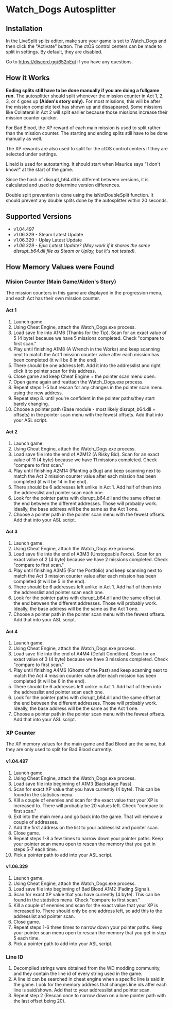 # Watch_Dogs Autosplitter
## Installation
In the LiveSplit splits editor, make sure your game is set to Watch_Dogs and then click the "Activate" button. The ctOS control centers can be made to split in settings. By default, they are disabled. 

Go to https://discord.gg/652nEqt if you have any questions.

## How it Works
**Ending splits still have to be done manually if you are doing a fullgame run.** The autosplitter should split whenever the mission counter in Act 1, 2, 3, or 4 goes up **(Aiden's story only).** For most missions, this will be after the mission complete text has shown up and dissapeared. Some missions like Collateral in Act 2 will split earlier because those missions increase their mission counter quicker. 

For Bad Blood, the XP reward of each main mission is used to split rather than the mission counter. The starting and ending splits still have to be done manually as well. 

The XP rewards are also used to split for the ctOS control centers if they are selected under settings.

Lineid is used for autostarting. It should start when Maurice says "I don't know!" at the start of the game. 

Since the hash of disrupt_b64.dll is different between versions, it is calculated and used to determine version differences. 

Double split prevention is done using the isNotDoubleSplit function. It should prevent any double splits done by the autosplitter within 20 seconds. 

## Supported Versions
* v1.04.497
* v1.06.329 - Steam Latest Update
* v1.06.329 - Uplay Latest Update
* *v1.06.329 - Epic Latest Update? (May work if it shares the same disrupt_b64.dll file as Steam or Uplay, but it's not tested).*

## How Memory Values were Found

### Mision Counter (Main Game/Aiden's Story)
The mission counters in this game are displayed in the progression menu, and each Act has their own mission counter.

#### Act 1
1.  Launch game. 
2.  Using Cheat Engine, attach the Watch_Dogs.exe process.
3.  Load save file into A1M6 (Thanks for the Tip). Scan for an exact value of 5 (4 byte) because we have 5 missions completed. Check "compare to first scan."
4.  Play until finishing A1M8 (A Wrench in the Works) and keep scanning next to match the Act 1 mission counter value after each mission has been completed (it will be 8 in the end).
5.  There should be one address left. Add it into the addresslist and right click it to pointer scan for this address. 
6.  Close game and keep Cheat Engine + the pointer scan menu open.
7.  Open game again and reattach the Watch_Dogs.exe process.
8.  Repeat steps 1-5 but rescan for any changes in the pointer scan menu using the new address.
9.  Repeat step 8. until you're confident in the pointer paths/they start barely changing. 
10. Choose a pointer path (Base module - most likely disrupt_b64.dll + offsets) in the pointer scan menu with the fewest offsets. Add that into your ASL script. 

#### Act 2
1.  Launch game. 
2.  Using Cheat Engine, attach the Watch_Dogs.exe process.
3.  Load save file into the end of A2M12 (A Risky Bid). Scan for an exact value of 11 (4 byte) because we have 11 missions completed. Check "compare to first scan."
4.  Play until finishing A2M14 (Planting a Bug) and keep scanning next to match the Act 2 mission counter value after each mission has been completed (it will be 14 in the end).
5.  There should be 6 addresses left unlike in Act 1. Add half of them into the addresslist and pointer scan each one. 
6.  Look for the pointer paths with disrupt_b64.dll and the same offset at the end between the different addresses. Those will probably work. Ideally, the base address will be the same as the Act 1 one.
7.  Choose a pointer path in the pointer scan menu with the fewest offsets. Add that into your ASL script. 

#### Act 3
1.  Launch game. 
2.  Using Cheat Engine, attach the Watch_Dogs.exe process.
3.  Load save file into the end of A3M3 (Unstoppable Force). Scan for an exact value of 2 (4 byte) because we have 2 missions completed. Check "compare to first scan."
4.  Play until finishing A3M5 (For the Portfolio) and keep scanning next to match the Act 3 mission counter value after each mission has been completed (it will be 5 in the end).
5.  There should be 6 addresses left unlike in Act 1. Add half of them into the addresslist and pointer scan each one. 
6.  Look for the pointer paths with disrupt_b64.dll and the same offset at the end between the different addresses. Those will probably work. Ideally, the base address will be the same as the Act 1 one.
7.  Choose a pointer path in the pointer scan menu with the fewest offsets. Add that into your ASL script. 

#### Act 4
1.  Launch game. 
2.  Using Cheat Engine, attach the Watch_Dogs.exe process.
3.  Load save file into the end of A4M4 (Defalt Condition). Scan for an exact value of 3 (4 byte) because we have 3 missions completed. Check "compare to first scan."
4.  Play until finishing A4M6 (Ghosts of the Past) and keep scanning next to match the Act 4 mission counter value after each mission has been completed (it will be 6 in the end).
5.  There should be 6 addresses left unlike in Act 1. Add half of them into the addresslist and pointer scan each one. 
6.  Look for the pointer paths with disrupt_b64.dll and the same offset at the end between the different addresses. Those will probably work. Ideally, the base address will be the same as the Act 1 one.
7.  Choose a pointer path in the pointer scan menu with the fewest offsets. Add that into your ASL script. 

### XP Counter
The XP memory values for the main game and Bad Blood are the same, but they are only used to split for Bad Blood currently.

#### v1.04.497
1. Launch game. 
2. Using Cheat Engine, attach the Watch_Dogs.exe process.
3. Load save file into beginning of A1M3 (Backstage Pass).
4. Scan for exact XP value that you have currently (4 byte). This can be found in the statistics menu. 
5. Kill a couple of enemies and scan for the exact value that your XP is increased to. There will probably be 20 values left. Check "compare to first scan."
6. Exit into the main menu and go back into the game. That will remove a couple of addresses. 
7. Add the first address on the list to your addresslist and pointer scan.
8. Close game.
9. Repeat steps 1-8 a few times to narrow down your pointer paths. Keep your pointer scan menu open to rescan the memory that you get in steps 5-7 each time. 
10. Pick a pointer path to add into your ASL script. 

#### v1.06.329
1. Launch game. 
2. Using Cheat Engine, attach the Watch_Dogs.exe process.
3. Load save file into beginning of Bad Blood A1M2 (Fading Signal).
4. Scan for exact XP value that you have currently (4 byte). This can be found in the statistics menu. Check "compare to first scan."
5. Kill a couple of enemies and scan for the exact value that your XP is increased to. There should only be one address left, so add this to the addresslist and pointer scan. 
6. Close game.
7. Repeat steps 1-6 three times to narrow down your pointer paths. Keep your pointer scan menu open to rescan the memory that you get in step 5 each time. 
8. Pick a pointer path to add into your ASL script. 

### Line ID
1. Decompiled strings were obtained from the WD modding community, and they contain the line id of every string used in the game. 
2. A line id can be searched in cheat engine when a specific line is said in the game. Look for the memory address that changes line ids after each line is said/shown. Add that to your addresslist and pointer scan. 
3. Repeat step 2 (Rescan once to narrow down on a lone pointer path with the last offset being 20). 
